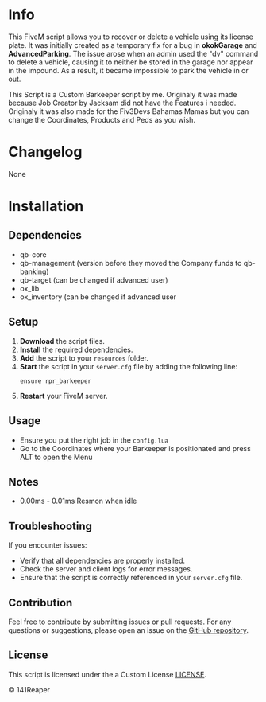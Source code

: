 # Info

This FiveM script allows you to recover or delete a vehicle using its license plate. It was initially created as a temporary fix for a bug in **okokGarage** and **AdvancedParking**. The issue arose when an admin used the "dv" command to delete a vehicle, causing it to neither be stored in the garage nor appear in the impound. As a result, it became impossible to park the vehicle in or out.

This Script is a Custom Barkeeper script by me. Originaly it was made because Job Creator by Jacksam did not have the Features i needed.
Originaly it was also made for the Fiv3Devs Bahamas Mamas but you can change the Coordinates, Products and Peds as you wish.


# Changelog

None

# Installation

## Dependencies

- qb-core
- qb-management (version before they moved the Company funds to qb-banking)
- qb-target (can be changed if advanced user)
- ox_lib
- ox_inventory (can be changed if advanced user

## Setup

1. **Download** the script files.
2. **Install** the required dependencies.
3. **Add** the script to your `resources` folder.
4. **Start** the script in your `server.cfg` file by adding the following line:
   ```plaintext
   ensure rpr_barkeeper
   ```
5. **Restart** your FiveM server.

## Usage


- Ensure you put the right job in the `config.lua`
- Go to the Coordinates where your Barkeeper is positionated and press ALT to open the Menu



## Notes
- 0.00ms - 0.01ms Resmon when idle

## Troubleshooting

If you encounter issues:
- Verify that all dependencies are properly installed.
- Check the server and client logs for error messages.
- Ensure that the script is correctly referenced in your `server.cfg` file.

## Contribution

Feel free to contribute by submitting issues or pull requests. For any questions or suggestions, please open an issue on the [GitHub repository](https://github.com/your-repo-link).

## License

This script is licensed under the a Custom License [LICENSE](LICENSE).

© 141Reaper
